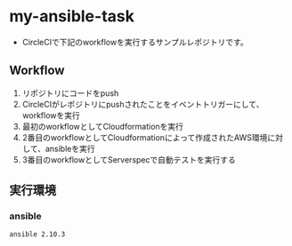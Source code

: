 # my-ansible-task
- CircleCIで下記のworkflowを実行するサンプルレポジトリです。

## Workflow
1. リポジトリにコードをpush
2. CircleCIがレポジトリにpushされたことをイベントトリガーにして、workflowを実行
3. 最初のworkflowとしてCloudformationを実行
4. 2番目のworkflowとしてCloudformationによって作成されたAWS環境に対して、ansibleを実行
5. 3番目のworkflowとしてServerspecで自動テストを実行する

## 実行環境
### ansible
```
ansible 2.10.3
```